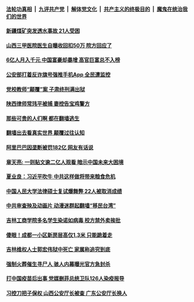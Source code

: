

####  [法轮功真相](../../../../basic/blob/master/README.md?t=04112031) &nbsp;|&nbsp; [九评共产党](../../../../9ping.md/blob/master/README.md?t=04112031) &nbsp;|&nbsp; [解体党文化](../../../../jtdwh.md/blob/master/README.md?t=04112031)  &nbsp;|&nbsp; [共产主义的终极目的](../../../../gczydzjmd.md/blob/master/README.md?t=04112031) &nbsp;|&nbsp; [魔鬼在统治我们的世界](../../../../mgztzwmdsj.md/blob/master/README.md?t=04112031) 

#### [新疆煤矿突发透水事故 21人受困](../pages/soh5/493880.md?t=04112031) 
#### [山西三甲医院医生自曝收回扣50万 院方回应了](../pages/soh5/493832.md?t=04112031) 
#### [6亿人月入千元 中国富豪却暴增 高官巨富总不入榜](../pages/soh5/493838.md?t=04112031) 
#### [公安部打着反诈旗号强推手机App 全民遭监控](../pages/soh5/493811.md?t=04112031) 
#### [党校教师“颠覆”案 子肃终刑满出狱](../pages/soh5/493781.md?t=04112031) 
#### [陕西律师常玮平被捕 妻控告宝鸡警方](../pages/soh5/493775.md?t=04112031) 
#### [那些可贵的人们啊  都在翻墙逃生](../pages/soh5/493766.md?t=04112031) 
#### [翻墙出去看真实世界 颠覆过往认知 ](../pages/soh5/493535.md?t=04112031) 
#### [阿里巴巴因垄断被罚182亿  网友有话说](../pages/soh5/493772.md?t=04112031) 
#### [章天亮: 一则贴文逾二亿人观看 暗示中国未来大困境](../pages/soh5/493769.md?t=04112031) 
#### [夏业良：习近平吹牛 中共这样做将带来粮食危机](../pages/soh5/493682.md?t=04112031) 
#### [中国人民大学法律硕士复试爆舞弊 22人被取消成绩](../pages/soh5/493673.md?t=04112031) 
#### [中共审查殃及动画片 动漫迷群起翻墙“移民台湾”](../pages/soh5/493658.md?t=04112031) 
#### [吉林工商学院多名学生染诺如病毒 校方禁外卖挨批](../pages/soh5/493637.md?t=04112031) 
#### [傻眼！成都一小区新房层高仅1.3米 只能跪着走](../pages/soh5/493643.md?t=04112031) 
#### [吉林维权人士郭宏伟狱中死亡 家属称追究到底](../pages/soh5/493607.md?t=04112031) 
#### [强制火葬催生寻尸人 骇人内幕曝光官方急封杀](../pages/soh5/493580.md?t=04112031) 
#### [打中国疫苗后出事 党媒删菲总统卫队126人染疫报导](../pages/soh5/493556.md?t=04112031) 
#### [习控刀把子保权 山西公安厅长被查 广东公安厅长换人](../pages/soh5/493550.md?t=04112031) 
